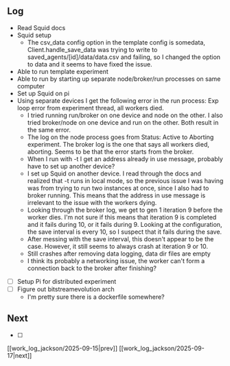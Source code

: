 ## Log
- Read Squid docs
- Squid setup
	- The csv_data config option in the template config is somedata, Client.handle_save_data was trying to write to saved_agents/\[id]/data/data.csv and failing, so I changed the option to data and it seems to have fixed the issue. 
- Able to run template experiment
- Able to run by starting up separate node/broker/run processes on same computer
- Set up Squid on pi
- Using separate devices I get the following error in the run process: Exp loop error from experiment thread, all workers died.
	- I tried running run/broker on one device and node on the other. I also tried broker/node on one device and run on the other. Both result in the same error.
	- The log on the node process goes from Status: Active to Aborting experiment. The broker log is the one that says all workers died, aborting. Seems to be that the error starts from the broker. 
	- When I run with -t I get an address already in use message, probably have to set up another device?
	- I set up Squid on another device. I read through the docs and realized that -t runs in local mode, so the previous issue I was having was from trying to run two instances at once, since I also had to broker running. This means that the address in use message is irrelevant to the issue with the workers dying. 
	- Looking through the broker log, we get to gen 1 iteration 9 before the worker dies. I'm not sure if this means that iteration 9 is completed and it fails during 10, or it fails during 9. Looking at the configuration, the save interval is every 10, so I suspect that it fails during the save.
	- After messing with the save interval, this doesn't appear to be the case. However, it still seems to always crash at iteration 9 or 10. 
	- Still crashes after removing data logging, data dir files are empty 
	- I think its probably a networking issue, the worker can't form a connection back to the broker after finishing?
	

- [ ] Setup Pi for distributed experiment
- [ ] Figure out bitstreamevolution arch
	- I'm pretty sure there is a dockerfile somewhere? 
## Next
- [ ]

[[work_log_jackson/2025-09-15|prev]] [[work_log_jackson/2025-09-17|next]]
